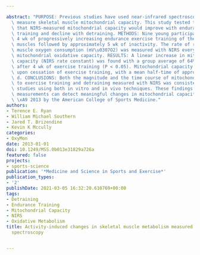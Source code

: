 ---
abstract: "PURPOSE: Previous studies have used near-infrared spectroscopy (NIRS) to\
  \ measure skeletal muscle mitochondrial capacity. This study tested the hypothesis\
  \ that NIRS-measured mitochondrial capacity would improve with endurance exercise\
  \ training and decline with detraining. METHODS: Nine young participants performed\
  \ 4 wk of progressively increasing endurance exercise training of the wrist flexor\
  \ muscles followed by approximately 5 wk of inactivity. The rate of recovery of\
  \ muscle oxygen consumption (mV\u0307O2) was measured with NIRS every 3-7 d, indicating\
  \ mitochondrial oxidative capacity. RESULTS: A linear increase in mitochondrial\
  \ capacity (NIRS rate constant) was found with a group average of 64% \xB1 37% improvement\
  \ after 4 wk of exercise training (P < 0.05). Mitochondrial capacity declined exponentially\
  \ upon cessation of exercise training, with a mean half-time of approximately 7.7\
  \ d. CONCLUSIONS: Both the magnitude and the time course of mitochondrial adaptations\
  \ to exercise training and detraining measured with NIRS was consistent with previous\
  \ studies using both in vitro and in vivo techniques. These findings show that NIRS-based\
  \ measurements can detect meaningful changes in mitochondrial capacity. Copyright\
  \ \xA9 2013 by the American College of Sports Medicine."
authors:
- Terence E. Ryan
- William Michael Southern
- Jared T. Brizendine
- Kevin K Mccully
categories:
- OxyMon
date: 2013-01-01
doi: 10.1249/MSS.0b013e31829a726a
featured: false
projects:
- sports-science
publication: '*Medicine and Science in Sports and Exercise*'
publication_types:
- '2'
publishDate: 2021-03-05 16:32:20.610769+00:00
tags:
- Detraining
- Endurance Training
- Mitochondrial Capacity
- NIRS
- Oxidative Metabolism
title: Activity-induced changes in skeletal muscle metabolism measured with optical
  spectroscopy

---
